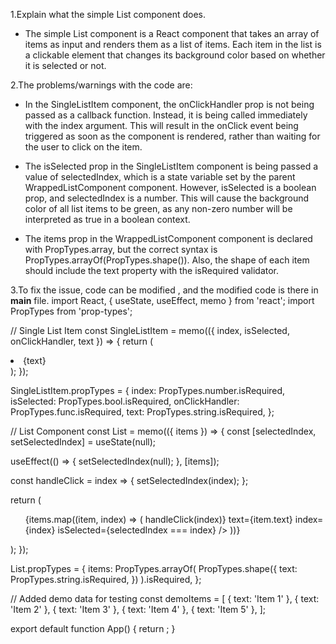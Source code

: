 1.Explain what the simple List component does.

* The simple List component is a React component that takes an array of items as input and renders them as a list of items. Each item in the list is a clickable element that changes its background color based on whether it is selected or not.

2.The problems/warnings with the code are:

* In the SingleListItem component, the onClickHandler prop is not being passed as a callback function. Instead, it is being called immediately with the index argument. This will result in the onClick event being triggered as soon as the component is rendered, rather than waiting for the user to click on the item.
 
* The isSelected prop in the SingleListItem component is being passed a value of selectedIndex, which is a state variable set by the parent WrappedListComponent component.  However, isSelected is a boolean prop, and selectedIndex is a number. This will cause the background color of all list items to be green, as any non-zero number will be interpreted as true in a boolean context.
 
* The items prop in the WrappedListComponent component is declared with PropTypes.array, but the correct syntax is PropTypes.arrayOf(PropTypes.shape()). Also, the shape of each item should include the text property with the isRequired validator.

3.To fix the issue, code can be modified , and the modified code is there in **main** file.
 import React, { useState, useEffect, memo } from 'react';
import PropTypes from 'prop-types';

// Single List Item
const SingleListItem = memo(({ index, isSelected, onClickHandler, text }) => {
return (
<li
style={{ backgroundColor: isSelected ? 'green' : 'red' }}
onClick={onClickHandler}
>
{text}
</li>
);
});

SingleListItem.propTypes = {
index: PropTypes.number.isRequired,
isSelected: PropTypes.bool.isRequired,
onClickHandler: PropTypes.func.isRequired,
text: PropTypes.string.isRequired,
};

// List Component
const List = memo(({ items }) => {
const [selectedIndex, setSelectedIndex] = useState(null);

useEffect(() => {
setSelectedIndex(null);
}, [items]);

const handleClick = index => {
setSelectedIndex(index);
};

return (
<ul style={{ textAlign: 'left' }}>
{items.map((item, index) => (
<SingleListItem
key={index}
onClickHandler={() => handleClick(index)}
text={item.text}
index={index}
isSelected={selectedIndex === index}
/>
))}
</ul>
);
});

List.propTypes = {
items: PropTypes.arrayOf(
PropTypes.shape({
text: PropTypes.string.isRequired,
})
).isRequired,
};

// Added demo data for testing
const demoItems = [
{ text: 'Item 1' },
{ text: 'Item 2' },
{ text: 'Item 3' },
{ text: 'Item 4' },
{ text: 'Item 5' },
];

export default function App() {
return <List items={demoItems} />;
}
